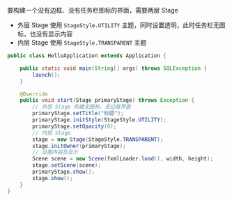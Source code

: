 要构建一个没有边框、没有任务栏图标的界面，需要两层 Stage
- 外层 Stage 使用 `StageStyle.UTILITY` 主题，同时设置透明，此时任务栏无图标，也没有显示内容
- 内层 Stage 使用 `StageStyle.TRANSPARENT` 主题

```java
public class HelloApplication extends Application {

    public static void main(String[] args) throws SQLException {
        launch();
    }

    @Override
    public void start(Stage primaryStage) throws Exception {
        // 外层 Stage 构建无图标、无边框界面
        primaryStage.setTitle("标题");
        primaryStage.initStyle(StageStyle.UTILITY);
        primaryStage.setOpacity(0);
        // 内层 Stage
        stage = new Stage(StageStyle.TRANSPARENT);
        stage.initOwner(primaryStage);
        // 设置内容及显示
        Scene scene = new Scene(fxmlLoader.load(), width, height);
        stage.setScene(scene);
        primaryStage.show();
        stage.show();
    }
}
```